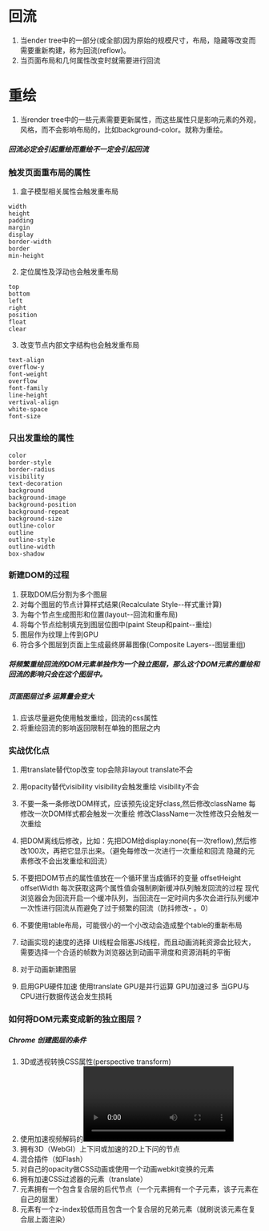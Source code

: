 # 回流
1. 当ender tree中的一部分(或全部)因为原始的规模尺寸，布局，隐藏等改变而需要重新构建，称为回流(reflow)。
2. 当页面布局和几何属性改变时就需要进行回流

# 重绘
1. 当render tree中的一些元素需要更新属性，而这些属性只是影响元素的外观，风格，而不会影响布局的，比如background-color。就称为重绘。

##### 回流必定会引起重绘而重绘不一定会引起回流

### 触发页面重布局的属性
1. 盒子模型相关属性会触发重布局
```
width
height
padding 
margin
display
border-width
border
min-height
```
2. 定位属性及浮动也会触发重布局
```
top
bottom
left
right
position
float
clear
```
3. 改变节点内部文字结构也会触发重布局
```
text-align
overflow-y
font-weight
overflow
font-family
line-height
vertival-align
white-space
font-size
```
### 只出发重绘的属性
```
color
border-style
border-radius
visibility
text-decoration
background
background-image
background-position
background-repeat
background-size
outline-color
outline
outline-style
outline-width
box-shadow
```
### 新建DOM的过程
1. 获取DOM后分割为多个图层
2. 对每个图层的节点计算样式结果(Recalculate Style--样式重计算)
3. 为每个节点生成图形和位置(layout--回流和重布局)
4. 将每个节点绘制填充到图层位图中(paint Steup和paint--重绘)
5. 图层作为纹理上传到GPU
6. 符合多个图层到页面上生成最终屏幕图像(Composite Layers--图层重组)

##### 将频繁重绘回流的DOM元素单独作为一个独立图层，那么这个DOM元素的重绘和回流的影响只会在这个图层中。
##### 页面图层过多 运算量会变大

1. 应该尽量避免使用触发重绘，回流的css属性
2. 将重绘回流的影响返回限制在单独的图层之内

### 实战优化点
1. 用translate替代top改变
    top会除非layout translate不会
2. 用opacity替代visibility
    visibility会触发重绘 visibility不会
3. 不要一条一条修改DOM样式，应该预先设定好class,然后修改className
    每修改一次DOM样式都会触发一次重绘
    修改ClassName一次性修改只会触发一次重绘
4. 把DOM离线后修改，比如：先把DOM给display:none(有一次reflow),然后修改100次，再把它显示出来。（避免每修改一次进行一次重绘和回流 隐藏的元素修改不会出发重绘和回流）
5. 不要把DOM节点的属性值放在一个循环里当成循环的变量
    offsetHeight offsetWidth 每次获取这两个属性值会强制刷新缓冲队列触发回流的过程
    现代浏览器会为回流开启一个缓冲队列，当回流在一定时间内多次会进行队列缓冲 一次性进行回流从而避免了过于频繁的回流（防抖修改-
    。0）

6. 不要使用table布局，可能很小的一个小改动会造成整个table的重新布局
7. 动画实现的速度的选择
    UI线程会阻塞JS线程，而且动画消耗资源会比较大，需要选择一个合适的帧数为浏览器达到动画平滑度和资源消耗的平衡
8. 对于动画新建图层
9. 启用GPU硬件加速
    使用translate GPU是并行运算 GPU加速过多 当GPU与CPU进行数据传送会发生损耗

### 如何将DOM元素变成新的独立图层？
##### Chrome 创建图层的条件
1. 3D或透视转换CSS属性(perspective transform)
2. 使用加速视频解码的<video>节点（浏览器对于视频的每一帧都进行了重绘）
3. 拥有3D（WebGl）上下问或加速的2D上下问的<canvas>节点
4. 混合插件（如Flash）
5. 对自己的opacity做CSS动画或使用一个动画webkit变换的元素
6. 拥有加速CSS过滤器的元素（translate）
7. 元素拥有一个包含复合层的后代节点（一个元素拥有一个子元素，该子元素在自己的层里）
8. 元素有一个z-index较低而且包含一个复合层的兄弟元素（就刷说该元素在复合层上面渲染）


